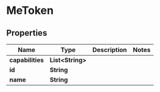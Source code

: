 

# MeToken


## Properties

| Name | Type | Description | Notes |
|------------ | ------------- | ------------- | -------------|
|**capabilities** | **List&lt;String&gt;** |  |  |
|**id** | **String** |  |  |
|**name** | **String** |  |  |



